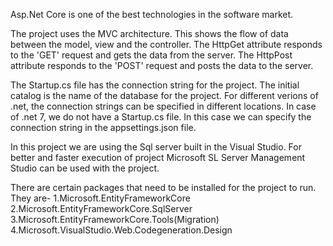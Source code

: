 Asp.Net Core is one of the best technologies in the software market.

The project uses the MVC architecture. This shows the flow of data between the model, view and the controller.
The HttpGet attribute responds to the 'GET' request and gets the data from the server.
The HttpPost attribute responds to the 'POST' request and posts the data to the server.

The Startup.cs file has the connection string for the project. The initial catalog is the name of the database for the project.
For different verions of .net, the connection strings can be specified in different locations. In case of .net 7, we do not have a Startup.cs file. In this case we can specify the connection string in the appsettings.json file.

In this project we are using the Sql server built in the Visual Studio. For better and faster execution of project Microsoft SL Server Management Studio can be used with the project.

There are certain packages that need to be installed for the project to run. They are-
1.Microsoft.EntityFrameworkCore
2.Microsoft.EntityFrameworkCore.SqlServer
3.Microsoft.EntityFrameworkCore.Tools(Migration)
4.Microsoft.VisualStudio.Web.Codegeneration.Design
